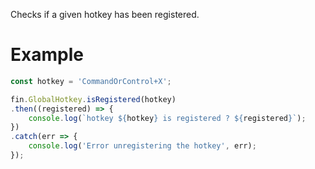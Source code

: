 Checks if a given hotkey has been registered.

# Example
```js
const hotkey = 'CommandOrControl+X';

fin.GlobalHotkey.isRegistered(hotkey)
.then((registered) => {
    console.log(`hotkey ${hotkey} is registered ? ${registered}`);
})
.catch(err => {
    console.log('Error unregistering the hotkey', err);
});
```
